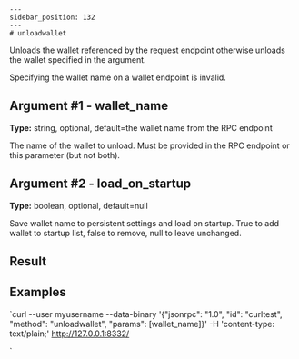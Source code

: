
    ---
    sidebar_position: 132
    ---
    # unloadwallet

Unloads the wallet referenced by the request endpoint otherwise unloads the wallet specified in the argument.

Specifying the wallet name on a wallet endpoint is invalid.

## Argument #1 - wallet\_name

**Type:** string, optional, default=the wallet name from the RPC endpoint

The name of the wallet to unload. Must be provided in the RPC endpoint or this parameter (but not both).

## Argument #2 - load\_on\_startup

**Type:** boolean, optional, default=null

Save wallet name to persistent settings and load on startup. True to add wallet to startup list, false to remove, null to leave unchanged.

## Result

## Examples

`curl --user myusername --data-binary '{"jsonrpc": "1.0", "id": "curltest", "method": "unloadwallet", "params": [wallet_name]}' -H 'content-type: text/plain;' http://127.0.0.1:8332/

`